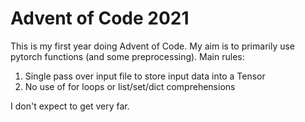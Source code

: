 # Advent of Code 2021

This is my first year doing Advent of Code. My aim is to primarily use pytorch functions (and some preprocessing). Main rules:

1. Single pass over input file to store input data into a Tensor
2. No use of for loops or list/set/dict comprehensions

I don't expect to get very far.
